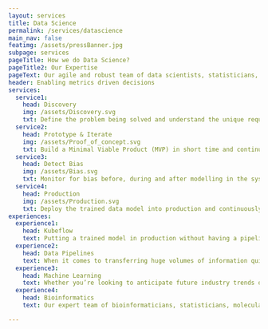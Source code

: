 ```yaml
---
layout: services
title: Data Science
permalink: /services/datascience
main_nav: false
featimg: /assets/pressBanner.jpg
subpage: services
pageTitle: How we do Data Science?
pageTitle2: Our Expertise
pageText: Our agile and robust team of data scientists, statisticians, and engineers understand data and have hands-on experience in building end-to-end machine learning and AI solutions to make things easier, faster, and more efficient. We follow agile data science framework to create and validate customized analytic solutions using Lean methods with regular touch points.
header: Enabling metrics driven decisions
services:
  service1:
    head: Discovery
    img: /assets/Discovery.svg
    txt: Define the problem being solved and understand the unique requirements, analyze the data, and assess the future goals to make recommendations for tools, technology, architecture. 
  service2:
    head: Prototype & Iterate
    img: /assets/Proof_of_concept.svg
    txt: Build a Minimal Viable Product (MVP) in short time and continuously improve the MVP by rapid iterations and automatically train the solution to become more efficient and enhance the quality of data insights.
  service3:
    head: Detect Bias
    img: /assets/Bias.svg
    txt: Monitor for bias before, during and after modelling in the system and remove them using a mix of pre-processing, training, and post-processing methods including regularizer, surrogate models,  fair machine learning models, or by calibrating the hyper parameters.
  service4:
    head: Production
    img: /assets/Production.svg
    txt: Deploy the trained data model into production and continuously improve it by retraining to unlock the predictive power of the model   
experiences:
  experience1:
    head: Kubeflow
    text: Putting a trained model in production without having a pipeline to continuously retrain the model is bound to make that model outdated as time progresses. Our engineers build a data science pipeline using Kubeflow to ensure the data pre-processing, parameter tuning, and model training steps are part of the CI/CD pipeline and can leverage the multi-step workflow model  
  experience2:
    head: Data Pipelines
    text: When it comes to transferring huge volumes of information quickly, powerful large-scale data processing is vital. Utilizing open-source, lightning fast, reactive and distributed cluster computing frameworks (such as Spark, MapReduce, Hadoop, Hive, Kafka, Casandra, ElasticSearch, and Akka) we can create a data pipeline tailored to the specific needs of your project. 
  experience3:  
    head: Machine Learning
    text: Whether you’re looking to anticipate future industry trends or understand the semantics of the written word, Machine Learning/Ai is one of the most powerful tools we can put at your disposal. Our focus on natural language processing (NLP), computer vision, and predictive analytics allow you to automate decision-making and pattern recognition processes trained from your data sets or ones carefully selected by us.
  experience4: 
    head: Bioinformatics
    text: Our expert team of bioinformaticians, statisticians, molecular biologists, computer scientists, and scientific programmers provide in-depth bioinformatics analysis to provide high-quality, publication-ready genomics and proteomics data. We are well versed in Next Generation Sequence data management and analysis, Genotyping and SNP data analysis, Microarray data analysis and tools, structural and functional genomics, and statistical and bio-mathematical modeling.   

---
```

